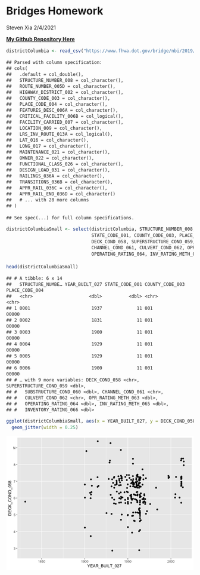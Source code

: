 Bridges Homework
================
Steven Xia
2/4/2021

[**My Github Repository
Here**](https://github.com/sxia35/homework1.git)

``` r
districtColumbia <- read_csv("https://www.fhwa.dot.gov/bridge/nbi/2019/delimited/DC19.txt")
```

    ## Parsed with column specification:
    ## cols(
    ##   .default = col_double(),
    ##   STRUCTURE_NUMBER_008 = col_character(),
    ##   ROUTE_NUMBER_005D = col_character(),
    ##   HIGHWAY_DISTRICT_002 = col_character(),
    ##   COUNTY_CODE_003 = col_character(),
    ##   PLACE_CODE_004 = col_character(),
    ##   FEATURES_DESC_006A = col_character(),
    ##   CRITICAL_FACILITY_006B = col_logical(),
    ##   FACILITY_CARRIED_007 = col_character(),
    ##   LOCATION_009 = col_character(),
    ##   LRS_INV_ROUTE_013A = col_logical(),
    ##   LAT_016 = col_character(),
    ##   LONG_017 = col_character(),
    ##   MAINTENANCE_021 = col_character(),
    ##   OWNER_022 = col_character(),
    ##   FUNCTIONAL_CLASS_026 = col_character(),
    ##   DESIGN_LOAD_031 = col_character(),
    ##   RAILINGS_036A = col_character(),
    ##   TRANSITIONS_036B = col_character(),
    ##   APPR_RAIL_036C = col_character(),
    ##   APPR_RAIL_END_036D = col_character()
    ##   # ... with 28 more columns
    ## )

    ## See spec(...) for full column specifications.

``` r
districtColumbiaSmall <- select(districtColumbia, STRUCTURE_NUMBER_008, YEAR_BUILT_027, 
                                STATE_CODE_001, COUNTY_CODE_003, PLACE_CODE_004,
                                DECK_COND_058, SUPERSTRUCTURE_COND_059, SUBSTRUCTURE_COND_060,
                                CHANNEL_COND_061, CULVERT_COND_062, OPR_RATING_METH_063,
                                OPERATING_RATING_064, INV_RATING_METH_065, INVENTORY_RATING_066)
                                
head(districtColumbiaSmall)
```

    ## # A tibble: 6 x 14
    ##   STRUCTURE_NUMBE… YEAR_BUILT_027 STATE_CODE_001 COUNTY_CODE_003 PLACE_CODE_004
    ##   <chr>                     <dbl>          <dbl> <chr>           <chr>         
    ## 1 0001                       1937             11 001             00000         
    ## 2 0002                       1831             11 001             00000         
    ## 3 0003                       1900             11 001             00000         
    ## 4 0004                       1929             11 001             00000         
    ## 5 0005                       1929             11 001             00000         
    ## 6 0006                       1900             11 001             00000         
    ## # … with 9 more variables: DECK_COND_058 <chr>, SUPERSTRUCTURE_COND_059 <dbl>,
    ## #   SUBSTRUCTURE_COND_060 <dbl>, CHANNEL_COND_061 <chr>,
    ## #   CULVERT_COND_062 <chr>, OPR_RATING_METH_063 <dbl>,
    ## #   OPERATING_RATING_064 <dbl>, INV_RATING_METH_065 <dbl>,
    ## #   INVENTORY_RATING_066 <dbl>

``` r
ggplot(districtColumbiaSmall, aes(x = YEAR_BUILT_027, y = DECK_COND_058)) +
  geom_jitter(width = 0.25)
```

![](README_files/figure-gfm/unnamed-chunk-4-1.png)<!-- -->
